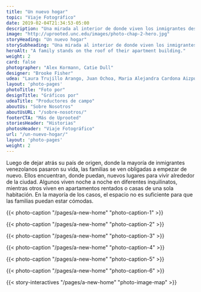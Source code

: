 ```yaml
---
title: "Un nuevo hogar"
topic: "Viaje Fotográfico"
date: 2019-02-04T21:34:53-05:00
description: "Una mirada al interior de donde viven los inmigrantes después de dejar su hogar."
image: "http://uprooted.unc.edu/images/photo-chap-2-hero.jpg"
storyHeading: "Un nuevo hogar"
storySubheading: "Una mirada al interior de donde viven los inmigrantes después de dejar su hogar."
heroAlt: "A family stands on the roof of their apartment building."
weight: 2
card: false
photographer: "Alex Kormann, Catie Dull"
designer: "Brooke Fisher"
udea: "Laura Trujillo Arango, Juan Ochoa, Maria Alejandra Cardona Aizpurua"
layout: 'photo-pages'
photoTitle: "Foto por"
designTitle: "Gráficos por"
udeaTitle: "Productores de campo"
aboutUs: "Sobre Nosotros"
aboutUsURL: "/sobre-nosotros/"
footerCTA: "Más de Uprooted"
storiesHeader: "Historias"
photosHeader: "Viaje Fotográfico"
url: "/un-nuevo-hogar/"
layout: 'photo-pages'
weight: 2
---
```


Luego de dejar atrás su país de origen, donde la mayoría de inmigrantes venezolanos pasaron su vida, las familias se ven obligadas a empezar de nuevo. Ellos encuentran, donde puedan, nuevos lugares para vivir alrededor de la ciudad. Algunos viven noche a noche en diferentes inquilinatos, mientras otros viven en apartamentos rentados o casas de una sola habitación. En la mayoría de los casos, el espacio no es suficiente para que las familias puedan estar cómodas. 



<!-- Andrea's home -->
{{< photo-caption "/pages/a-new-home" "photo-caption-1" >}}



<!-- Naiomi's room -->
{{< photo-caption "/pages/a-new-home" "photo-caption-2" >}}



<!-- Deylena and Jonathan's home -->
{{< photo-caption "/pages/a-new-home" "photo-caption-3" >}}



<!-- Marisela's home -->
{{< photo-caption "/pages/a-new-home" "photo-caption-4" >}}



<!-- Friends living in inquilinato -->
{{< photo-caption "/pages/a-new-home" "photo-caption-5" >}}

{{< photo-caption "/pages/a-new-home" "photo-caption-6" >}}

{{< story-interactives "/pages/a-new-home" "photo-image-map" >}}
